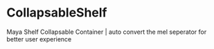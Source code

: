 # CollapsableShelf
Maya Shelf Collapsable Container | auto convert the mel seperator for better user experience
